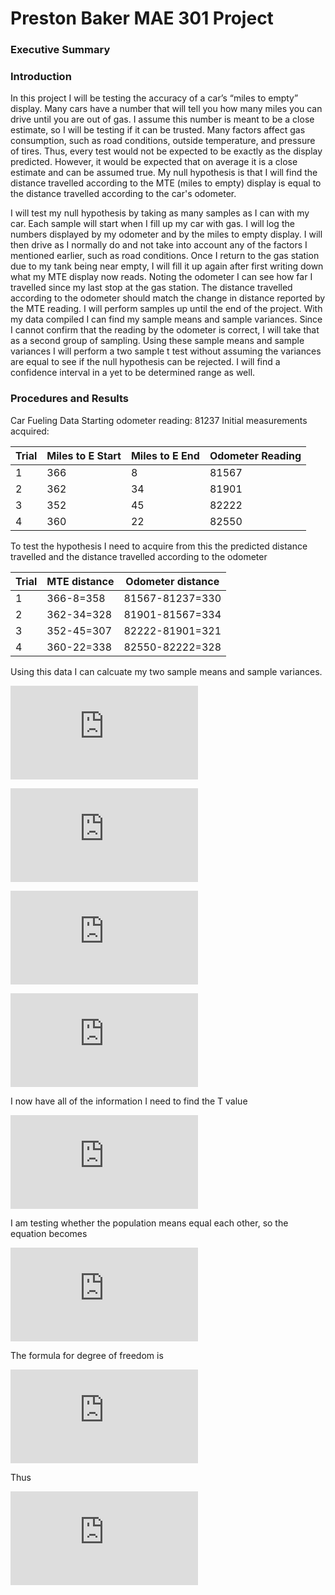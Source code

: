 # Preston Baker MAE 301 Project
### Executive Summary

### Introduction
  In this project I will be testing the accuracy of a car’s “miles to empty” display. Many cars have a number that will tell you how many miles you can drive until you are out of gas. I assume this number is meant to be a close estimate, so I will be testing if it can be trusted. Many factors affect gas consumption, such as road conditions, outside temperature, and pressure of tires. Thus, every test would not be expected to be exactly as the display predicted. However, it would be expected that on average it is a close estimate and can be assumed true. My null hypothesis is that I will find the distance travelled according to the MTE (miles to empty) display is equal to the distance travelled according to the car's odometer.

  I will test my null hypothesis by taking as many samples as I can with my car. Each sample will start when I fill up my car with gas. I will log the numbers displayed by my odometer and by the miles to empty display. I will then drive as I normally do and not take into account any of the factors I mentioned earlier, such as road conditions. Once I return to the gas station due to my tank being near empty, I will fill it up again after first writing down what my MTE display now reads. Noting the odometer I can see how far I travelled since my last stop at the gas station. The distance travelled according to the odometer should match the change in distance reported by the MTE reading. I will perform samples up until the end of the project. With my data compiled I can find my sample means and sample variances. Since I cannot confirm that the reading by the odometer is correct, I will take that as a second group of sampling. Using these sample means and sample variances I will perform a two sample t test without assuming the variances are equal to see if the null hypothesis can be rejected. I will find a confidence interval in a yet to be determined range as well.

### Procedures and Results
Car Fueling Data
Starting odometer reading: 81237
Initial measurements acquired:

| Trial | Miles to E Start | Miles to E End | Odometer Reading |
| --- | --- | --- | --- |
| 1 | 366 | 8 | 81567 |
| 2 | 362 | 34 | 81901 |
| 3 | 352 | 45 | 82222 | 
| 4 | 360 | 22 | 82550 | 



To test the hypothesis I need to acquire from this the predicted distance travelled and the distance travelled according to the odometer

| Trial | MTE distance | Odometer distance |
| --- | --- | --- |
| 1 | 366-8=358 | 81567-81237=330 |
| 2 | 362-34=328 | 81901-81567=334 |
| 3 | 352-45=307 | 82222-81901=321 |
| 4 | 360-22=338 | 82550-82222=328 |

Using this data I can calcuate my two sample means and sample variances.

![equation](https://latex.codecogs.com/gif.latex?%5Coverline%7Bx_%7B1%7D%7D%3D%5Cfrac%7B358&plus;328&plus;307&plus;338%7D%7B4%7D%3D332.75)

![equation](https://latex.codecogs.com/gif.latex?%5Coverline%7Bx_%7B2%7D%7D%3D%5Cfrac%7B330&plus;334&plus;321&plus;328%7D%7B4%7D%3D328.25)

![equation](https://latex.codecogs.com/gif.latex?s_%7B1%7D%5E%7B2%7D%3D%5Cfrac%7B%28%28358-332.75%29%5E%7B2%7D&plus;%28328-332.75%29%5E%7B2%7D&plus;%28307-332.75%29%5E%7B2%7D&plus;%28338-332.75%29%5E%7B2%7D%29%7D%7B3%7D%3D450.25)

![equation](https://latex.codecogs.com/gif.latex?s_%7B2%7D%5E%7B2%7D%3D%5Cfrac%7B%28%28330-328.25%29%5E%7B2%7D&plus;%28334-328.25%29%5E%7B2%7D&plus;%28321-328.25%29%5E%7B2%7D&plus;%28328-328.25%29%5E%7B2%7D%29%7D%7B3%7D%3D28.5833)

I now have all of the information I need to find the T value

![first eq](https://latex.codecogs.com/gif.latex?T%3D%5Cfrac%7B%28%5Coverline%7Bx_%7B1%7D%7D-%5Coverline%7Bx_%7B2%7D%7D%29-%28%5Cmu_1-%5Cmu_2%29%7D%7B%5Csqrt%7Bs_%7B1%7D%5E%7B2%7D/n_1&plus;s_%7B2%7D%5E%7B2%7D/n_2%7D%7D)

I am testing whether the population means equal each other, so the equation becomes

![second eq](https://latex.codecogs.com/gif.latex?T%3D%5Cfrac%7B%28%5Coverline%7Bx_%7B1%7D%7D-%5Coverline%7Bx_%7B2%7D%7D%29%7D%7B%5Csqrt%7Bs_%7B1%7D%5E%7B2%7D/n_1&plus;s_%7B2%7D%5E%7B2%7D/n_2%7D%7D)

The formula for degree of freedom is 

![equation](https://latex.codecogs.com/gif.latex?%5Cfrac%7B%28%5Cfrac%7Bs_%7B1%7D%5E%7B2%7D%7D%7Bn_1%7D&plus;%5Cfrac%7Bs_%7B2%7D%5E%7B2%7D%7D%7Bn_2%7D%29%5E%7B2%7D%7D%7B%5Cfrac%7B%28%5Cfrac%7Bs_%7B1%7D%5E%7B2%7D%7D%7Bn_1%7D%29%5E%7B2%7D%7D%7Bn_%7B1%7D-1%7D&plus;%5Cfrac%7B%28%5Cfrac%7Bs_%7B2%7D%5E%7B2%7D%7D%7Bn_2%7D%29%5E%7B2%7D%7D%7Bn_%7B2%7D-1%7D%7D)

Thus

![equation](https://latex.codecogs.com/gif.latex?dof%3D%5Cfrac%7B%28%5Cfrac%7B450.25%7D%7B4%7D&plus;%5Cfrac%7B28.5833%7D%7B4%7D%29%5E%7B2%7D%7D%7B%5Cfrac%7B%28%5Cfrac%7B450.25%7D%7B4%7D%29%5E%7B2%7D%7D%7B3%7D&plus;%5Cfrac%7B%28%5Cfrac%7B28.5833%7D%7B4%7D%29%5E%7B2%7D%7D%7B3%7D%7D%3D%5B3.38%5D%3D3)


